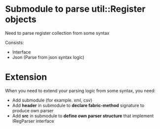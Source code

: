 # Submodule to parse util::Register objects

Need to parse register collection from some syntax

Consists:
- Interface
- Json (Parse from json syntax logic)

# Extension

When you need to extend your parsing logic from some syntax, you need:
- Add submodule (for example. xml, csv)
- Add **header** in submodule to **declare fabric-method** signature to produce own parser
- Add **src** in submodule to **define own parser structure** that implement IRegParser interface